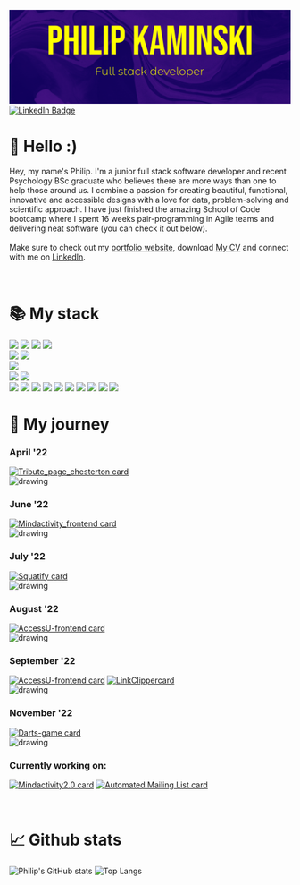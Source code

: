

![Philip's GitHub Banner](./assets/banner_purple_yellow.png)
[![LinkedIn Badge](https://img.shields.io/twitter/url?label=LinkedIn&logo=LinkedIn&style=social&url=https%3A%2F%2Fwww.linkedin.com%2Fin%2Fkaminskp%2F)](https://www.linkedin.com/in/kaminskp/)


# 👋 Hello :)

Hey, my name's Philip. I'm a junior full stack software developer and recent Psychology BSc graduate who believes there are more ways than one to help those around us. I combine a passion for creating beautiful, functional, innovative and accessible designs with a love for data, problem-solving and scientific approach. I have just finished the amazing School of Code bootcamp where I spent 16 weeks pair-programming in Agile teams and delivering neat software (you can check it out below). </br>
</br>
Make sure to check out my [portfolio website](https://www.philip-kaminski.tech/), download <a href="./assets/PK_CV.pdf" target=”_blank”>My CV</a> and connect with me on [LinkedIn](https://www.linkedin.com/in/kaminskp/).
</br>
</br>
</br>

# 📚 My stack

![](https://img.shields.io/badge/Code-React.js-informational?style=flat&logo=react&logoColor=white&color=4AB197)
![](https://img.shields.io/badge/Code-Next.js-informational?style=flat&logo=nextdotjs&logoColor=white&color=4AB197)
![](https://img.shields.io/badge/Code-SQL-informational?style=flat&logo=postgresql&logoColor=white&color=4AB197)
![](https://img.shields.io/badge/Code-JavaScript-informational?style=flat&logo=JavaScript&logoColor=white&color=4AB197)
</br>
![](https://img.shields.io/badge/Style-CSS-informational?style=flat&logo=css3&logoColor=white&color=b80087)
![](https://img.shields.io/badge/Style-Styled_Components-informational?style=flat&logo=styled-components&logoColor=white&color=b80087)
</br>
![](https://img.shields.io/badge/Libraries-ChakraUI-informational?style=flat&logo=chakraui&logoColor=white&color=green)
</br>
![](https://img.shields.io/badge/Test-Jest-informational?style=flat&logo=jest&logoColor=white&color=ff5100) ![](https://img.shields.io/badge/Test-React_Testing_Library-informational?style=flat&logo=testinglibrary&logoColor=white&color=ff5100) 
</br>
![](https://img.shields.io/badge/Tools-Vercel-informational?style=flat&logo=vercel&logoColor=white&color=332df7) ![](https://img.shields.io/badge/Tools-Auth0-informational?style=flat&logo=auth0&logoColor=white&color=332df7)
![](https://img.shields.io/badge/Tools-Netlify-informational?style=flat&logo=netlify&logoColor=white&color=332df7) ![](https://img.shields.io/badge/Tools-Auth0-informational?style=flat&logo=auth0&logoColor=white&color=332df7)
![](https://img.shields.io/badge/Tools-AWS-informational?style=flat&logo=amazonaws&logoColor=white&color=332df7)
![](https://img.shields.io/badge/Tools-NPM-informational?style=flat&logo=npm&logoColor=white&color=332df7)
![](https://img.shields.io/badge/Tools-GitHub-informational?style=flat&logo=GitHub&logoColor=white&color=332df7)
![](https://img.shields.io/badge/Tools-Postman-informational?style=flat&logo=Postman&logoColor=white&color=332df7)
![](https://img.shields.io/badge/Tools-Gimp-informational?style=flat&logo=gimp&logoColor=white&color=332df7)
![](https://img.shields.io/badge/Tools-Inkscape-informational?style=flat&logo=inkscape&logoColor=white&color=332df7)

# 🚀 My journey

### April '22

[![Tribute_page_chesterton card](https://github-readme-stats.vercel.app/api/pin/?username=aureaflamma&repo=tribute_page_chesterton&&bg_color=90,230a4d,683fe9&text_color=f7a0ff&title_color=ffff00&icon_color=ff00ff&border_color=ffff00)](https://github.com/AureaFlamma/tribute_page_chesterton)
</br>
<img src="https://user-images.githubusercontent.com/101634716/188674681-6813e567-cf55-4f4a-8eb5-4d9f3f9cf5f4.png" alt="drawing" width="50"/>
</br>
### June '22
[![Mindactivity_frontend card](https://github-readme-stats.vercel.app/api/pin/?username=aureaflamma&repo=mindactivity_frontend&bg_color=90,230a4d,683fe9&text_color=f7a0ff&title_color=ffff00&icon_color=ff00ff&border_color=ffff00)](https://github.com/AureaFlamma/mindactivity_frontend)
</br>
<img src="https://user-images.githubusercontent.com/101634716/188674681-6813e567-cf55-4f4a-8eb5-4d9f3f9cf5f4.png" alt="drawing" width="50"/>
</br>
### July '22
[![Squatify card](https://github-readme-stats.vercel.app/api/pin/?username=aureaflamma&repo=Squatify-App&bg_color=90,230a4d,683fe9&text_color=f7a0ff&title_color=ffff00&icon_color=ff00ff&border_color=ffff00)](https://github.com/AureaFlamma/Squatify-App)
</br>
<img src="https://user-images.githubusercontent.com/101634716/188674681-6813e567-cf55-4f4a-8eb5-4d9f3f9cf5f4.png" alt="drawing" width="50"/>
</br>
### August '22

[![AccessU-frontend card](https://github-readme-stats.vercel.app/api/pin/?username=aureaflamma&repo=AccessU-frontend&bg_color=90,230a4d,683fe9&text_color=f7a0ff&title_color=ffff00&icon_color=ff00ff&border_color=ffff00)](https://github.com/AureaFlamma/AccessU-frontend)
</br>
<img src="https://user-images.githubusercontent.com/101634716/188674681-6813e567-cf55-4f4a-8eb5-4d9f3f9cf5f4.png" alt="drawing" width="50"/>
</br>
### September '22
[![AccessU-frontend card](https://github-readme-stats.vercel.app/api/pin/?username=aureaflamma&repo=portfolio_vercel&bg_color=90,230a4d,683fe9&text_color=f7a0ff&title_color=ffff00&icon_color=ff00ff&border_color=ffff00)](https://github.com/AureaFlamma/portfolio_vercel) [![LinkClippercard](https://github-readme-stats.vercel.app/api/pin/?username=DHawkesford&repo=LinkClipper&bg_color=90,230a4d,683fe9&text_color=f7a0ff&title_color=ffff00&icon_color=ff00ff&border_color=ffff00)](https://github.com/DHawkesford/LinkClipper) 
</br>
<img src="https://user-images.githubusercontent.com/101634716/188674681-6813e567-cf55-4f4a-8eb5-4d9f3f9cf5f4.png" alt="drawing" width="50"/>
</br>
### November '22
[![Darts-game card](https://github-readme-stats.vercel.app/api/pin/?username=aureaflamma&repo=Darts-Scorekeeper&bg_color=90,230a4d,683fe9&text_color=f7a0ff&title_color=ffff00&icon_color=ff00ff&border_color=ffff00)](https://github.com/AureaFlamma/Darts-Scorekeeper)
</br>
<img src="https://user-images.githubusercontent.com/101634716/188674681-6813e567-cf55-4f4a-8eb5-4d9f3f9cf5f4.png" alt="drawing" width="50"/>
</br>
### Currently working on:
[![Mindactivity2.0 card](https://github-readme-stats.vercel.app/api/pin/?username=aureaflamma&repo=Mindactivity-2.0&bg_color=90,230a4d,683fe9&text_color=f7a0ff&title_color=ffff00&icon_color=ff00ff&border_color=ffff00)](https://github.com/AureaFlamma/Darts-Scorekeeper)
[![Automated Mailing List card](https://github-readme-stats.vercel.app/api/pin/?username=Rajesh-Reel&repo=251122Hackathon&bg_color=90,230a4d,683fe9&text_color=f7a0ff&title_color=ffff00&icon_color=ff00ff&border_color=ffff00)](https://github.com/AureaFlamma/Darts-Scorekeeper)


</br>

# 📈 Github stats


![Philip's GitHub stats](https://github-readme-stats.vercel.app/api?username=aureaflamma&count_private=true&show_icons=true&bg_color=90,230a4d,683fe9&text_color=f7a0ff&title_color=ffff00&icon_color=ff00ff&border_color=ffff00)
![Top Langs](https://github-readme-stats.vercel.app/api/top-langs/?username=aureaflamma&show_icons=true&layout=compact&bg_color=90,230a4d,683fe9&text_color=f7a0ff&title_color=ffff00&icon_color=ff00ff&border_color=ffff00)
</br>
</br>
</br>





</details>

<!---
AureaFlamma/AureaFlamma is a ✨ special ✨ repository because its `README.md` (this file) appears on your GitHub profile.
You can click the Preview link to take a look at your changes.


